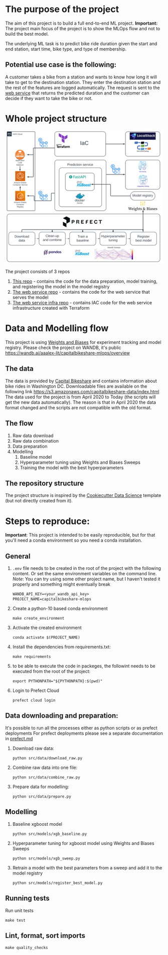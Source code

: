 # The purpose of the project

The aim of this project is to build a full end-to-end ML project.
**Important:** The project main focus of the project is to show the MLOps flow and not to build the best model.

The underlying ML task is to predict bike ride duration given the start and end station, start time, bike type, and type of membership.

## Potential use case is the following:

A customer takes a bike from a station and wants to know how long it will take to get to the destination station. They enter the destination station and the rest of the features are logged automatically. The request is sent to the [web service](https://github.com/aaalexlit/capitalbikeshare-service) that returns the predicted duration and the customer can decide if they want to take the bike or not.

# Whole project structure

![Project diagram](docs/images/full_diagram_white.svg)

The project consists of 3 repos
1. [This repo](https://github.com/aaalexlit/capitalbikeshare-mlops) - contains the code for the data preparation, model training, and registering the model in the model registry
1. [The web service repo](https://github.com/aaalexlit/capitalbikeshare-service) - contains the code for the web service that serves the model
1. [The web service infra repo](https://github.com/aaalexlit/capitalbikeshare-service-terraform) - contains IAC code for the web service infrastructure created with Terraform

# Data and Modelling flow

This project is using [Weights and Biases](https://wandb.ai/site) for experiment tracking and model registry.
Please check the project on WANDB, it's public
https://wandb.ai/aaalex-lit/capitalbikeshare-mlops/overview

## The data
The data is provided by [Capital Bikeshare](https://www.capitalbikeshare.com/system-data) and contains information about bike rides in Washington DC.
Downloadable files are available on the following link https://s3.amazonaws.com/capitalbikeshare-data/index.html
The data used for the project is from April 2020 to Today (the scripts will get the new data automatically).
The reason is that in April 2020 the data format changed and the scripts are not compatible with the old format.

## The flow

1. Raw data download
1. Raw data combination
1. Data preparation
1. Modelling
    1. Baseline model
    1. Hyperparameter tuning using Weights and Biases Sweeps
    1. Training the model with the best hyperparameters

## The repository structure
The project structure is inspired by the [Cookiecutter Data Science](https://drivendata.github.io/cookiecutter-data-science/) template (but not directly created from it).

# Steps to reproduce:

**Important**:
This project is intended to be easily reproducible, but for that you'll need a conda environment
so you need a conda installation.


## General
1. `.env` file needs to be created in the root of the project with the following content. Or set the same environment variables on the command line.
    *Note*: You can try using some other project name, but I haven't tested it properly and something might eventually break
    ```shell
    WANDB_API_KEY=<your_wandb_api_key>
    PROJECT_NAME=capitalbikeshare-mlops
    ```
1. Create a python-10 based conda environment
    ```shell
    make create_environment
    ```
1. Activate the created environment
    ```shell
    conda activate $(PROJECT_NAME)
    ```
1. Install the dependencies from requirements.txt:
    ```shell
    make requirements
    ```
1. to be able to execute the code in packeges, the followint needs to be executed from the root of the project:
    ```shell
    export PYTHONPATH="${PYTHONPATH}:$(pwd)"
    ```
1. Login to Prefect Cloud
    ```shell
    prefect cloud login
    ```
## Data downloading and preparation:

It's possible to run all the processes either as python scripts or as prefect deployments
For prefect deployments please see a separate documentation in [prefect.md](docs/prefect.md)

1. Download raw data:
    ```shell
    python src/data/download_raw.py
    ```
1. Combine raw data into one file:
    ```shell
    python src/data/combine_raw.py
    ```
1. Prepare data for modelling:
    ```shell
    python src/data/prepare.py
    ```
## Modelling
1. Baseline xgboost model
    ```shell
    python src/models/xgb_baseline.py
    ```
1. Hyperparameter tuning for xgboost model using Weights and Biases Sweeps
    ```shell
    python src/models/xgb_sweep.py
    ```
1. Retrain a model with the best parameters from a sweep and add it to the model registry
    ```shell
    python src/models/register_best_model.py
    ```

## Running tests
Run unit tests
```shell
make test
```
## Lint, format, sort imports
```shell
make quality_checks
```
